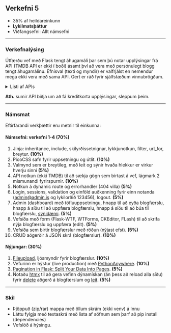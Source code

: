 ## Verkefni 5 
- 35% af heildareinkunn
- **Lykilmatsþáttur**
- Viðfangsefni: Allt námsefni 

---

### Verkefnalýsing

Útfærðu vef með Flask tengt áhugamáli þar sem þú notar upplýsingar frá API (TMDB API er ekki í boði) ásamt því að vera með persónulegt blogg tengt áhugamálinu. Efnisval (texti og myndir) er valfrjálst en nemendur mega ekki vera með sama API. Gert er ráð fyrir sjálfstæðum vinnubrögðum. 
<details>
<summary>Listi af APIs </summary>
  
<!-- There’s an amazing amount of data available on the Web. Many web services, like YouTube and GitHub, make their data accessible to third-party applications through an API. Here are some examples of available APIs: -->
- [Public APIs](https://github.com/public-apis/public-apis)  
- [List of free apis](https://mixedanalytics.com/blog/list-actually-free-open-no-auth-needed-apis/)
- [free for dev - apis](https://github.com/ripienaar/free-for-dev#apis-data-and-ml)

</details>

**Ath.** sumir API biðja um að fá kreditkorta upplýsingar, sleppum þeim.

---

### Námsmat 
Eftirfarandi verkþættir eru metnir til einkunna: <br>

#### Námsefni: verkefni 1-4 (70%)

1. Jinja: inheritance, include, skilyrðissetnignar, lykkjunotkun, filter, url_for, breytur. **(10%)**
1. PicoCSS safn fyrir uppsetningu og útlit. **(10%)**
1. Valmynd sem er breytileg, með leit og sýnir hvaða hlekkur er virkur hverju sinni **(5%)**
1. API notkun (ekki TMDB) til að sækja gögn sem birtast á vef, lágmark 2 mismunandi fyrirspurnir. **(10%)**
1. Notkun á dynamic route og errorhandler (404 villa) **(5%)**
1. Login, sessions, validation og einföld auðkenning fyrir einn notanda (admin@admin.is og lykilorðið 123456), logout. **(5%)**
1. Admin (dashboard) með töfluuppsetningu, hnapp til að eyða blogfærslu, hnapp á síðu til að uppfæra blogfærslu, hnapp á síðu til að búa til blogfærslu, [sýnidæmi](https://blog-admin-ui.netlify.app/). **(5%)**
1. Vefsíða með form (Flask-WTF, WTForms, CKEditor, FLash) til að skrifa nýja blogfærslu og uppfæra (edit). **(5%)**
1. Vefsíða sem birtir blogfærslur með röðun (nýjast efst). **(5%)**
1. CRUD aðgerðir á JSON skrá (blogfærslur). **(10%)**

#### Nýjungar: (30%)

1. [Fileupload](https://flask.palletsprojects.com/en/2.3.x/patterns/fileuploads/), ljósmyndir fyrir blogfærslur. **(10%)**
1. Vefurinn er hýstur (live production) með [PythonAnywhere](https://www.pythonanywhere.com/). **(10%)**
1. [Pagination in Flask: Split Your Data Into Pages](https://www.youtube.com/watch?v=U18hO1ngZEQ).  **(5%)**
1. Notaðu [htmx](https://htmx.org/docs/) til að gera vefinn dýnamískan (án þess að reload alla síðu) fyrir [delete](https://youtu.be/O2Xd6DmcB9g?t=1996) aðgerð á blogfærslum og [leit](https://www.youtube.com/watch?v=PWEl1ysbPAY). **(5%)**

---

### Skil
- Þjöppuð (zip/rar) mappa með öllum skrám (ekki venv) á Innu
- Láttu fylgja með textaskrá með lista af söfnum sem þarf að pip install (dependencies)
- Vefslóð á hýsingu.


